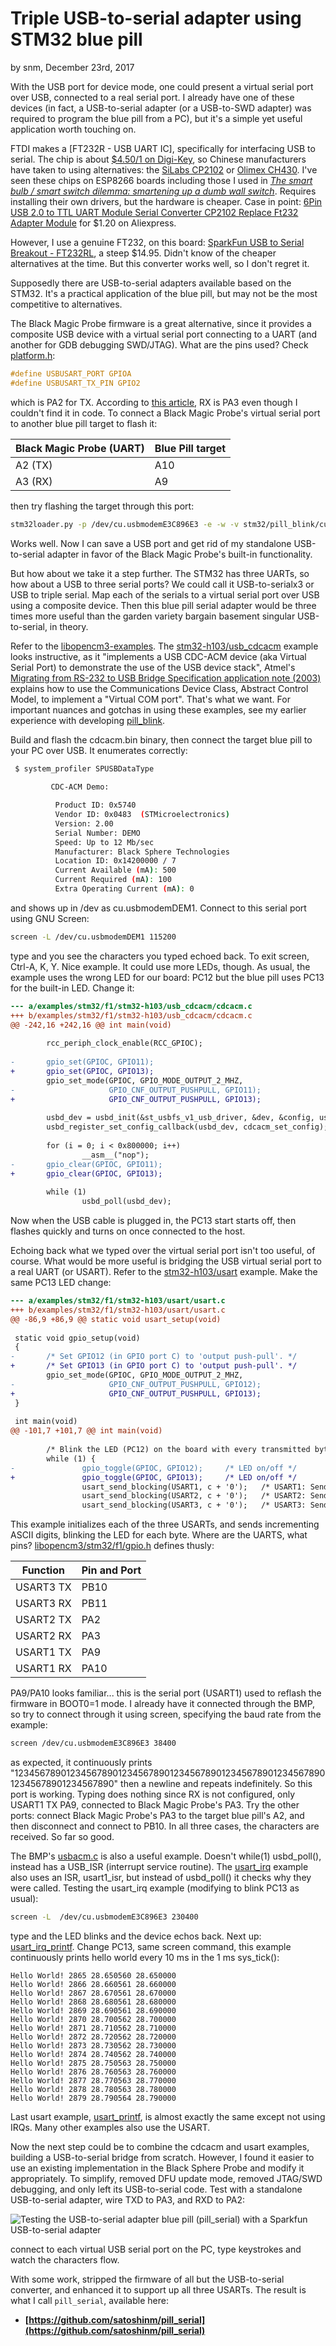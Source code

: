 # Triple USB-to-serial adapter using STM32 blue pill

by snm, December 23rd, 2017

With the USB port for device mode, one could present a virtual serial port over USB, connected to a real serial port. I already have one of these devices (in fact, a USB-to-serial adapter (or a USB-to-SWD adapter) was required to program the blue pill from a PC), but it's a simple yet useful application worth touching on.

FTDI makes a [FT232R - USB UART IC], specifically for interfacing USB to serial. The chip is about [$4.50/1 on Digi-Key](https://www.digikey.com/products/en/integrated-circuits-ics/interface-controllers/753?k=FT232R), so Chinese manufacturers have taken to using alternatives: the [SiLabs CP2102](https://www.silabs.com/products/development-tools/software/usb-to-uart-bridge-vcp-drivers) or [Olimex CH430](https://www.olimex.com/Products/Breadboarding/BB-CH340T/resources/CH340DS1.PDF). I've seen these chips on ESP8266 boards including those I used in *[The smart bulb / smart switch dilemma: smartening up a dumb wall switch](https://satoshinm.github.io/blog/171209_wallswitch_the_smart_bulb_smart_switch_dilemma_smartening_up_a_dumb_wall_switch.htm)*. Requires installing their own drivers, but the hardware is cheaper. Case in point: [6Pin USB 2.0 to TTL UART Module Serial Converter CP2102 Replace Ft232 Adapter Module](https://www.aliexpress.com/item/6Pin-USB-2-0-to-TTL-UART-Module-Serial-Converter-CP2102-STC-Replace-Ft232/32364013343.html) for $1.20 on Aliexpress.

However, I use a genuine FT232, on this board: [SparkFun USB to Serial Breakout - FT232RL](https://www.sparkfun.com/products/12731), a steep $14.95. Didn't know of the cheaper alternatives at the time. But this converter works well, so I don't regret it.

Supposedly there are USB-to-serial adapters available based on the STM32. It's a practical application of the blue pill, but may not be the most competitive to alternatives.

The Black Magic Probe firmware is a great alternative, since it provides a composite USB device with a virtual serial port connecting to a UART (and another for GDB debugging SWD/JTAG). What are the pins used? Check [platform.h](https://github.com/blacksphere/blackmagic/blob/master/src/platforms/stlink/platform.h):

```c
#define USBUSART_PORT GPIOA
#define USBUSART_TX_PIN GPIO2
```

which is PA2 for TX. According to [this article](https://medium.com/@paramaggarwal/converting-an-stm32f103-board-to-a-black-magic-probe-c013cf2cc38c), RX is PA3 even though I couldn't find it in code. To connect a Black Magic Probe's virtual serial port to another blue pill target to flash it:

| Black Magic Probe (UART) | Blue Pill target |
| ------------------------ | ---------------- |
| A2 (TX) | A10 |
| A3 (RX) | A9 | 


then try flashing the target through this port:

```sh
stm32loader.py -p /dev/cu.usbmodemE3C896E3 -e -w -v stm32/pill_blink/cubemx/build/pill_blink.bin
```

Works well. Now I can save a USB port and get rid of my standalone USB-to-serial adapter in favor of the Black Magic Probe's built-in functionality.


But how about we take it a step further. The STM32 has three UARTs, so how about a USB to three serial ports? We could call it USB-to-serialx3 or USB to triple serial. Map each of the serials to a virtual serial port over USB using a composite device. Then this blue pill serial adapter would be three times more useful than the garden variety bargain basement singular USB-to-serial, in theory. 

Refer to the [libopencm3-examples](https://github.com/libopencm3/libopencm3-examples). The [stm32-h103/usb_cdcacm](https://github.com/libopencm3/libopencm3-examples/tree/master/examples/stm32/f1/stm32-h103/usb_cdcacm) example looks instructive, as it "implements a USB CDC-ACM device (aka Virtual Serial Port) to demonstrate the use of the USB device stack", Atmel's [Migrating from RS-232 to USB Bridge Specification application note (2003)](http://www.atmel.com/images/doc4322.pdf) explains how to use the Communications Device Class, Abstract Control Model, to implement a "Virtual COM port". That's what we want. For important nuances and gotchas in using these examples, see my earlier experience with developing [pill_blink](https://github.com/satoshinm/pill_blink).

Build and flash the cdcacm.bin binary, then connect the target blue pill to your PC over USB. It enumerates correctly:

```sh
 $ system_profiler SPUSBDataType
 
         CDC-ACM Demo:

          Product ID: 0x5740
          Vendor ID: 0x0483  (STMicroelectronics)
          Version: 2.00
          Serial Number: DEMO
          Speed: Up to 12 Mb/sec
          Manufacturer: Black Sphere Technologies
          Location ID: 0x14200000 / 7
          Current Available (mA): 500
          Current Required (mA): 100
          Extra Operating Current (mA): 0
```

and shows up in /dev as cu.usbmodemDEM1. Connect to this serial port using GNU Screen:

```sh
screen -L /dev/cu.usbmodemDEM1 115200
```

type and you see the characters you typed echoed back. To exit screen, Ctrl-A, K, Y. Nice example. It could use more LEDs, though. As usual, the example uses the wrong LED for our board: PC12 but the blue pill uses PC13 for the built-in LED. Change it:

```diff
--- a/examples/stm32/f1/stm32-h103/usb_cdcacm/cdcacm.c
+++ b/examples/stm32/f1/stm32-h103/usb_cdcacm/cdcacm.c
@@ -242,16 +242,16 @@ int main(void)
 
        rcc_periph_clock_enable(RCC_GPIOC);
 
-       gpio_set(GPIOC, GPIO11);
+       gpio_set(GPIOC, GPIO13);
        gpio_set_mode(GPIOC, GPIO_MODE_OUTPUT_2_MHZ,
-                     GPIO_CNF_OUTPUT_PUSHPULL, GPIO11);
+                     GPIO_CNF_OUTPUT_PUSHPULL, GPIO13);
 
        usbd_dev = usbd_init(&st_usbfs_v1_usb_driver, &dev, &config, usb_strings, 3, usbd_control_buffer, sizeof(usbd_control_buffer));
        usbd_register_set_config_callback(usbd_dev, cdcacm_set_config);
 
        for (i = 0; i < 0x800000; i++)
                __asm__("nop");
-       gpio_clear(GPIOC, GPIO11);
+       gpio_clear(GPIOC, GPIO13);
 
        while (1)
                usbd_poll(usbd_dev);
```

Now when the USB cable is plugged in, the PC13 start starts off, then flashes quickly and turns on once connected to the host. 

Echoing back what we typed over the virtual serial port isn't too useful, of course. What would be more useful is bridging the USB virtual serial port to a real UART (or USART). Refer to the [stm32-h103/usart](https://github.com/libopencm3/libopencm3-examples/blob/master/examples/stm32/f1/stm32-h103/usart/usart.c) example. Make the same PC13 LED change:

```diff
--- a/examples/stm32/f1/stm32-h103/usart/usart.c
+++ b/examples/stm32/f1/stm32-h103/usart/usart.c
@@ -86,9 +86,9 @@ static void usart_setup(void)
 
 static void gpio_setup(void)
 {
-       /* Set GPIO12 (in GPIO port C) to 'output push-pull'. */
+       /* Set GPIO13 (in GPIO port C) to 'output push-pull'. */
        gpio_set_mode(GPIOC, GPIO_MODE_OUTPUT_2_MHZ,
-                     GPIO_CNF_OUTPUT_PUSHPULL, GPIO12);
+                     GPIO_CNF_OUTPUT_PUSHPULL, GPIO13);
 }
 
 int main(void)
@@ -101,7 +101,7 @@ int main(void)
 
        /* Blink the LED (PC12) on the board with every transmitted byte. */
        while (1) {
-               gpio_toggle(GPIOC, GPIO12);     /* LED on/off */
+               gpio_toggle(GPIOC, GPIO13);     /* LED on/off */
                usart_send_blocking(USART1, c + '0');   /* USART1: Send byte. */
                usart_send_blocking(USART2, c + '0');   /* USART2: Send byte. */
                usart_send_blocking(USART3, c + '0');   /* USART3: Send byte. */
```

This example initializes each of the three USARTs, and sends incrementing ASCII digits, blinking the LED for each byte. Where are the UARTS, what pins? [libopencm3/stm32/f1/gpio.h](https://github.com/libopencm3/libopencm3/blob/master/include/libopencm3/stm32/f1/gpio.h#L335) defines thusly:

| Function | Pin and Port |
| -------- | ------------ |
| USART3 TX | PB10 | 
| USART3 RX | PB11 |
| USART2 TX | PA2 |
| USART2 RX | PA3 |
| USART1 TX | PA9 |
| USART1 RX | PA10 |

PA9/PA10 looks familiar... this is the serial port (USART1) used to reflash the firmware in BOOT0=1 mode. I already have it connected through the BMP, so try to connect through it using screen, specifying the baud rate from the example:

```sh
screen /dev/cu.usbmodemE3C896E3 38400
```

as expected, it continuously prints "12345678901234567890123456789012345678901234567890123456789012345678901234567890" then a newline and repeats indefinitely. So this port is working. Typing does nothing since RX is not configured, only USART1 TX PA9, connected to Black Magic Probe's PA3. Try the other ports: connect Black Magic Probe's PA3 to the target blue pill's A2, and then disconnect and connect to PB10. In all three cases, the characters are received. So far so good.

The BMP's [usbacm.c](https://github.com/blacksphere/blackmagic/blob/master/src/platforms/common/cdcacm.c) is also a useful example. Doesn't while(1) usbd_poll(), instead has a USB_ISR (interrupt service routine). The [usart_irq](https://github.com/libopencm3/libopencm3-examples/blob/master/examples/stm32/f1/stm32-h103/usart_irq/usart_irq.c) example also uses an ISR, usart1_isr, but instead of usbd_poll() it checks why they were called. Testing the usart_irq example (modifying to blink PC13 as usual):

```sh
screen -L  /dev/cu.usbmodemE3C896E3 230400
```

type and the LED blinks and the device echos back. Next up: [usart_irq_printf](https://github.com/libopencm3/libopencm3-examples/tree/master/examples/stm32/f1/stm32-h103/usart_irq_printf). Change PC13, same screen command, this example continuously prints hello world every 10 ms in the 1 ms sys_tick():

```
Hello World! 2865 28.650560 28.650000
Hello World! 2866 28.660561 28.660000
Hello World! 2867 28.670561 28.670000
Hello World! 2868 28.680561 28.680000
Hello World! 2869 28.690561 28.690000
Hello World! 2870 28.700562 28.700000
Hello World! 2871 28.710562 28.710000
Hello World! 2872 28.720562 28.720000
Hello World! 2873 28.730562 28.730000
Hello World! 2874 28.740562 28.740000
Hello World! 2875 28.750563 28.750000
Hello World! 2876 28.760563 28.760000
Hello World! 2877 28.770563 28.770000
Hello World! 2878 28.780563 28.780000
Hello World! 2879 28.790564 28.790000
```

Last usart example, [usart_printf](https://github.com/libopencm3/libopencm3-examples/tree/master/examples/stm32/f1/stm32-h103/usart_printf), is almost exactly the same except not using IRQs. Many other examples also use the USART.

Now the next step could be to combine the cdcacm and usart examples, building a USB-to-serial bridge from scratch. However, I found it easier to use an existing implementation in the Black Sphere Probe and modify it appropriately. To simplify, removed DFU update mode, removed JTAG/SWD debugging, and only left its USB-to-serial code. Test with a standalone USB-to-serial adapter, wire TXD to PA3, and RXD to PA2:

![Testing the USB-to-serial adapter blue pill (pill_serial) with a Sparkfun USB-to-serial adapter](https://user-images.githubusercontent.com/26856618/34323739-88113b52-e80c-11e7-8b3a-99bb21cd914b.png)

connect to each virtual USB serial port on the PC, type keystrokes and watch the characters flow.

With some work, stripped the firmware of all but the USB-to-serial converter, and enhanced it to support up all three USARTs. The result is what I call `pill_serial`, available here: 

* **[https://github.com/satoshinm/pill_serial](https://github.com/satoshinm/pill_serial)**

